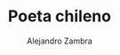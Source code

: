 ---
title: "Poeta chileno"
subtitle: ""
description: ""
layout: book
author: Alejandro Zambra
started: 2023-05-01
read: 2023-05-14
status: read
rating: 5
color: 
cover: 
pages: 424
link: https://es.wikipedia.org/wiki/Poeta_chileno
---